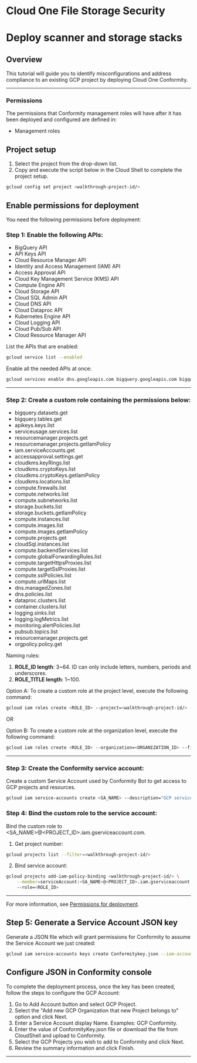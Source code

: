 # Cloud One File Storage Security

# Deploy scanner and storage stacks

## Overview

<walkthrough-tutorial-duration duration="10"></walkthrough-tutorial-duration>

This tutorial will guide you to identify misconfigurations and address compliance to an existing GCP project by deploying Cloud One Conformity.

--------------------------------

### Permissions

The permissions that Conformity management roles will have after it has been deployed and configured are defined in:

* <walkthrough-editor-open-file filePath="management_roles.py">Management roles</walkthrough-editor-open-file>

## Project setup

1. Select the project from the drop-down list.
1. Copy and execute the script below in the Cloud Shell to complete the project setup.

<walkthrough-project-setup></walkthrough-project-setup>

```sh
gcloud config set project <walkthrough-project-id/>
```

## Enable permissions for deployment

You need the following permissions before deployment:

### Step 1: Enable the following APIs:

* BigQuery API
* API Keys API
* Cloud Resource Manager API
* Identity and Access Management (IAM) API
* Access Approval API
* Cloud Key Management Service (KMS) API
* Compute Engine API
* Cloud Storage API
* Cloud SQL Admin API
* Cloud DNS API
* Cloud Dataproc API
* Kubernetes Engine API
* Cloud Logging API
* Cloud Pub/Sub API
* Cloud Resource Manager API

List the APIs that are enabled:

```sh
gcloud service list --enabled
```

Enable all the needed APIs at once:

```sh
gcloud services enable dns.googleapis.com bigquery.googleapis.com bigquerymigration.googleapis.com bigquerystorage.googleapis.com cloudapis.googleapis.com cloudresourcemanager.googleapis.com iam.googleapis.com accessapproval.googleapis.com cloudkms.googleapis.com compute.googleapis.com storage.googleapis.com sqladmin.googleapis.com dataproc.googleapis.com container.googleapis.com logging.googleapis.com pubsub.googleapis.com cloudresourcemanager.googleapis.com
```

--------------------------------

### Step 2: Create a custom role containing the permissions below:

* bigquery.datasets.get
* bigquery.tables.get
* apikeys.keys.list
* serviceusage.services.list
* resourcemanager.projects.get
* resourcemanager.projects.getIamPolicy
* iam.serviceAccounts.get
* accessapproval.settings.get
* cloudkms.keyRings.list
* cloudkms.cryptoKeys.list
* cloudkms.cryptoKeys.getIamPolicy
* cloudkms.locations.list
* compute.firewalls.list
* compute.networks.list
* compute.subnetworks.list
* storage.buckets.list
* storage.buckets.getIamPolicy
* compute.instances.list
* compute.images.list
* compute.images.getIamPolicy
* compute.projects.get
* cloudSql.instances.list
* compute.backendServices.list
* compute.globalForwardingRules.list
* compute.targetHttpsProxies.list
* compute.targetSslProxies.list
* compute.sslPolicies.list
* compute.urlMaps.list
* dns.managedZones.list
* dns.policies.list
* dataproc.clusters.list
* container.clusters.list
* logging.sinks.list
* logging.logMetrics.list
* monitoring.alertPolicies.list
* pubsub.topics.list
* resourcemanager.projects.get
* orgpolicy.policy.get

Naming rules:

1. **ROLE_ID length**: 3~64. ID can only include letters, numbers, periods and underscores.
1. **ROLE_TITLE length**: 1~100.

Option A: To create a custom role at the project level, execute the following command:

```sh
gcloud iam roles create <ROLE_ID> --project=<walkthrough-project-id/> --file=../cc-roles.yaml
```

OR

Option B: To create a custom role at the organization level, execute the following command:

```sh
gcloud iam roles create <ROLE_ID> --organization=<ORGANIZATION_ID> --file=../cc-roles.yaml
```

--------------------------------

### Step 3: Create the Conformity service account:

Create a custom Service Account used by Conformity Bot to get access to GCP projects and resources.

```sh
gcloud iam service-accounts create <SA_NAME> --description="GCP service account for connecting Cloud One Conformity Bot to GCP" --display-name="Cloud One Conformity Bot"
```

### Step 4: Bind the custom role to the service account:

Bind the custom role to <SA_NAME>@<PROJECT_ID>.iam.gserviceaccount.com.

1. Get project number:

```sh
gcloud projects list --filter=<walkthrough-project-id/>
```

2. Bind service account:

```sh
gcloud projects add-iam-policy-binding <walkthrough-project-id/> \
    --member=serviceAccount:<SA_NAME>@<PROJECT_ID>.iam.gserviceaccount.com.
    --role=<ROLE_ID>
```

--------------------------------

For more information, see [Permissions for deployment](https://cloudone.trendmicro.com/docs/conformity/add-a-gcp-account/#set-up-access-to-conformity-gcp).

## Step 5: Generate a Service Account JSON key

Generate a JSON file which will grant permissions for Conformity to assume the Service Account we just created:

```sh
gcloud iam service-accounts keys create Conformitykey.json --iam-account=<SA_NAME>@<PROJECT_ID>.iam.gserviceaccount.com
```

## Configure JSON in Conformity console

To complete the deployment process, once the key has been created, follow the steps to configure the GCP Account:

1. Go to Add Account button and select GCP Project.
2. Select the "Add new GCP Organization that new Project belongs to" option and click Next.
3. Enter a Service Account display Name. Examples: GCP Conformity.
4. Enter the value of ConformityKey.json file or download the file from CloudShell and upload to Conformity.
5. Select the GCP Projects you wish to add to Conformity and click Next.
6. Review the summary information and click Finish.

--------------------------------
